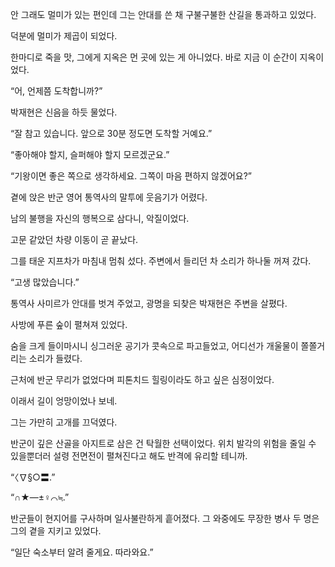 안 그래도 멀미가 있는 편인데 그는 안대를 쓴 채 구불구불한 산길을 통과하고 있었다.

덕분에 멀미가 제곱이 되었다.

한마디로 죽을 맛, 그에게 지옥은 먼 곳에 있는 게 아니었다. 바로 지금 이 순간이 지옥이었다.

“어, 언제쯤 도착합니까?”

박재현은 신음을 하듯 물었다.

“잘 참고 있습니다. 앞으로 30분 정도면 도착할 거예요.”

“좋아해야 할지, 슬퍼해야 할지 모르겠군요.”

“기왕이면 좋은 쪽으로 생각하세요. 그쪽이 마음 편하지 않겠어요?”

곁에 앉은 반군 영어 통역사의 말투에 웃음기가 어렸다.

남의 불행을 자신의 행복으로 삼다니, 악질이었다.

고문 같았던 차량 이동이 곧 끝났다.

그를 태운 지프차가 마침내 멈춰 섰다. 주변에서 들리던 차 소리가 하나둘 꺼져 갔다.

“고생 많았습니다.”

통역사 사미르가 안대를 벗겨 주었고, 광명을 되찾은 박재현은 주변을 살폈다.

사방에 푸른 숲이 펼쳐져 있었다.

숨을 크게 들이마시니 싱그러운 공기가 콧속으로 파고들었고, 어디선가 개울물이 쫄쫄거리는 소리가 들렸다.

근처에 반군 무리가 없었다며 피톤치드 힐링이라도 하고 싶은 심정이었다.

이래서 길이 엉망이었나 보네.

그는 가만히 고개를 끄덕였다.

반군이 깊은 산골을 아지트로 삼은 건 탁월한 선택이었다. 위치 발각의 위험을 줄일 수 있을뿐더러 설령 전면전이 펼쳐진다고 해도 반격에 유리할 테니까.

“〈∇§○〓.”

“∩★―±♀⌒≒.”

반군들이 현지어를 구사하며 일사불란하게 흩어졌다. 그 와중에도 무장한 병사 두 명은 그의 곁을 지키고 있었다.

“일단 숙소부터 알려 줄게요. 따라와요.”